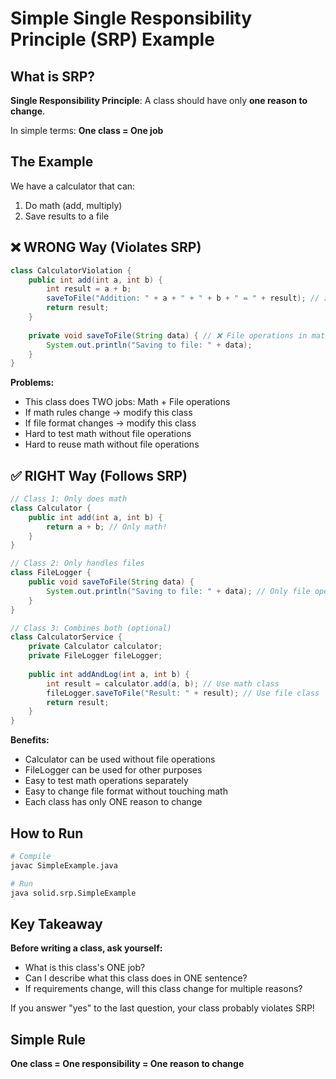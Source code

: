 # Simple Single Responsibility Principle (SRP) Example

## What is SRP?

**Single Responsibility Principle**: A class should have only **one reason to change**.

In simple terms: **One class = One job**

## The Example

We have a calculator that can:
1. Do math (add, multiply)
2. Save results to a file

## ❌ WRONG Way (Violates SRP)

```java
class CalculatorViolation {
    public int add(int a, int b) {
        int result = a + b;
        saveToFile("Addition: " + a + " + " + b + " = " + result); // ❌ File operation inside math class
        return result;
    }
    
    private void saveToFile(String data) { // ❌ File operations in math class
        System.out.println("Saving to file: " + data);
    }
}
```

**Problems:**
- This class does TWO jobs: Math + File operations
- If math rules change → modify this class
- If file format changes → modify this class
- Hard to test math without file operations
- Hard to reuse math without file operations

## ✅ RIGHT Way (Follows SRP)

```java
// Class 1: Only does math
class Calculator {
    public int add(int a, int b) {
        return a + b; // Only math!
    }
}

// Class 2: Only handles files
class FileLogger {
    public void saveToFile(String data) {
        System.out.println("Saving to file: " + data); // Only file operations!
    }
}

// Class 3: Combines both (optional)
class CalculatorService {
    private Calculator calculator;
    private FileLogger fileLogger;
    
    public int addAndLog(int a, int b) {
        int result = calculator.add(a, b); // Use math class
        fileLogger.saveToFile("Result: " + result); // Use file class
        return result;
    }
}
```

**Benefits:**
- Calculator can be used without file operations
- FileLogger can be used for other purposes
- Easy to test math operations separately
- Easy to change file format without touching math
- Each class has only ONE reason to change

## How to Run

```bash
# Compile
javac SimpleExample.java

# Run
java solid.srp.SimpleExample
```

## Key Takeaway

**Before writing a class, ask yourself:**
- What is this class's ONE job?
- Can I describe what this class does in ONE sentence?
- If requirements change, will this class change for multiple reasons?

If you answer "yes" to the last question, your class probably violates SRP!

## Simple Rule

**One class = One responsibility = One reason to change** 